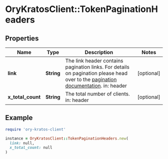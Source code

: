 # OryKratosClient::TokenPaginationHeaders

## Properties

| Name | Type | Description | Notes |
| ---- | ---- | ----------- | ----- |
| **link** | **String** | The link header contains pagination links.  For details on pagination please head over to the [pagination documentation](https://www.ory.sh/docs/ecosystem/api-design#pagination).  in: header | [optional] |
| **x_total_count** | **String** | The total number of clients.  in: header | [optional] |

## Example

```ruby
require 'ory-kratos-client'

instance = OryKratosClient::TokenPaginationHeaders.new(
  link: null,
  x_total_count: null
)
```

